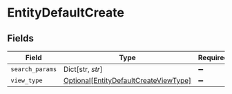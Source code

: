 # EntityDefaultCreate


## Fields

| Field                                                                                       | Type                                                                                        | Required                                                                                    | Description                                                                                 |
| ------------------------------------------------------------------------------------------- | ------------------------------------------------------------------------------------------- | ------------------------------------------------------------------------------------------- | ------------------------------------------------------------------------------------------- |
| `search_params`                                                                             | Dict[str, *str*]                                                                            | :heavy_minus_sign:                                                                          | N/A                                                                                         |
| `view_type`                                                                                 | [Optional[EntityDefaultCreateViewType]](../../models/shared/entitydefaultcreateviewtype.md) | :heavy_minus_sign:                                                                          | N/A                                                                                         |